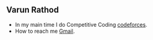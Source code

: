 ## Varun Rathod
- In my main time I do Competitive Coding [codeforces](https://codeforces.com/profile/rathod0045).
- How to reach me [Gmail](varunrathod0045@gmail.com).

<!---
rathod0045/rathod0045 is a ✨ special ✨ repository because its `README.md` (this file) appears on your GitHub profile.
You can click the Preview link to take a look at your changes.
--->
